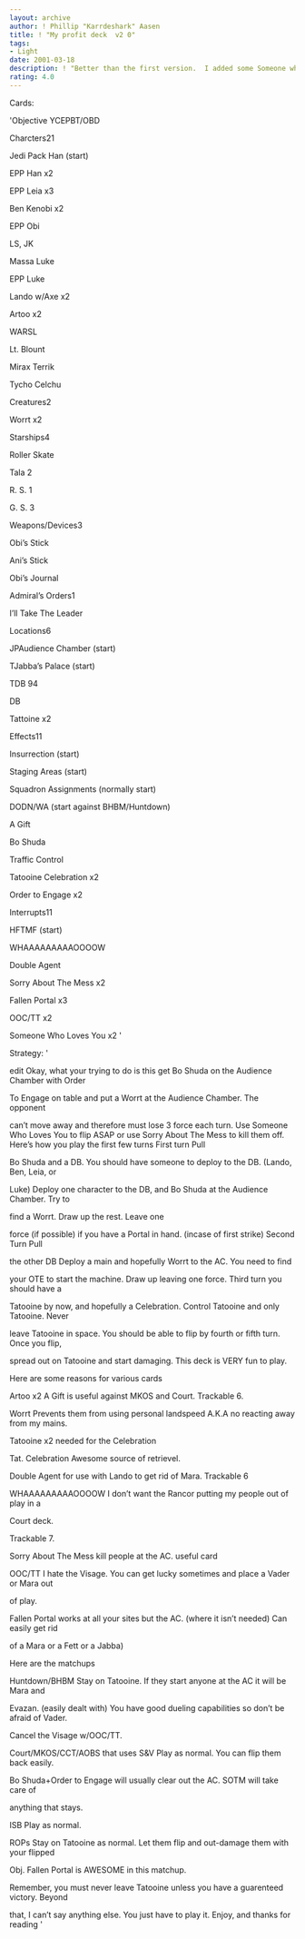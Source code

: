 ```yaml
---
layout: archive
author: ! Phillip "Karrdeshark" Aasen
title: ! "My profit deck  v2 0"
tags:
- Light
date: 2001-03-18
description: ! "Better than the first version.  I added some Someone who loves you."
rating: 4.0
---
```

Cards: 

'Objective YCEPBT/OBD 


Charcters21 

Jedi Pack Han (start) 

EPP Han x2 

EPP Leia x3 

Ben Kenobi x2 

EPP Obi 

LS, JK 

Massa Luke 

EPP Luke 

Lando w/Axe x2 

Artoo x2 

WARSL 

Lt. Blount 

Mirax Terrik 

Tycho Celchu 


Creatures2 

Worrt x2 


Starships4 

Roller Skate 

Tala 2 

R. S. 1 

G. S. 3 


Weapons/Devices3 

Obi’s Stick 

Ani’s Stick 

Obi’s Journal 


Admiral&#8217;s Orders1 

I&#8217;ll Take The Leader 


Locations6 

JPAudience Chamber (start) 

TJabba&#8217;s Palace (start) 

TDB 94 

DB 

Tattoine x2 


Effects11 

Insurrection (start) 

Staging Areas (start) 

Squadron Assignments (normally start) 

DODN/WA (start against BHBM/Huntdown) 

A Gift 

Bo Shuda 

Traffic Control 

Tatooine Celebration x2 

Order to Engage x2 


Interrupts11 

HFTMF (start) 

WHAAAAAAAAAOOOOW 

Double Agent 

Sorry About The Mess x2 

Fallen Portal x3 

OOC/TT x2 

Someone Who Loves You x2 '

Strategy: '

 
edit Okay, what your trying to do is this get Bo Shuda on the Audience Chamber with Order 

To Engage on table and put a Worrt at the Audience Chamber. The opponent 

can&#8217;t move away and therefore must lose 3 force each turn. Use Someone Who Loves You to flip ASAP or use Sorry About The Mess to kill them off. Here&#8217;s how you play the first few turns First turn Pull 

Bo Shuda and a DB. You should have someone to deploy to the DB. (Lando, Ben, Leia, or 

Luke) Deploy one character to the DB, and Bo Shuda at the Audience Chamber. Try to 

find a Worrt. Draw up the rest. Leave one 

force (if possible) if you have a Portal in hand. (incase of first strike) Second Turn Pull 

the other DB Deploy a main and hopefully Worrt to the AC. You need to find 

your OTE to start the machine. Draw up leaving one force. Third turn you should have a 

Tatooine by now, and hopefully a Celebration. Control Tatooine and only Tatooine. Never 

leave Tatooine in space. You should be able to flip by fourth or fifth turn. Once you flip, 

spread out on Tatooine and start damaging. This deck is VERY fun to play. 


Here are some reasons for various cards 


Artoo x2 A Gift is useful against MKOS and Court. Trackable 6. 


Worrt Prevents them from using personal landspeed A.K.A no reacting away from my mains. 


Tatooine x2 needed for the Celebration 


Tat. Celebration Awesome source of retrievel. 


Double Agent for use with Lando to get rid of Mara. Trackable 6 


WHAAAAAAAAAOOOOW I don&#8217;t want the Rancor putting my people out of play in a 

Court deck. 

Trackable 7. 


Sorry About The Mess kill people at the AC. useful card 


OOC/TT I hate the Visage. You can get lucky sometimes and place a Vader or Mara out 

of play. 


Fallen Portal works at all your sites but the AC. (where it isn&#8217;t needed) Can easily get rid 

of a Mara or a Fett or a Jabba) 


Here are the matchups 


Huntdown/BHBM Stay on Tatooine. If they start anyone at the AC it will be Mara and 

Evazan. (easily dealt with) You have good dueling capabilities so don&#8217;t be afraid of Vader. 

Cancel the Visage w/OOC/TT. 


Court/MKOS/CCT/AOBS that uses S&V Play as normal. You can flip them back easily. 

Bo Shuda+Order to Engage will usually clear out the AC. SOTM will take care of 

anything that stays. 


ISB Play as normal. 


ROPs Stay on Tatooine as normal. Let them flip and out-damage them with your flipped 

Obj. Fallen Portal is AWESOME in this matchup. 


Remember, you must never leave Tatooine unless you have a guarenteed victory. Beyond 

that, I can&#8217;t say anything else. You just have to play it. Enjoy, and thanks for reading  '
